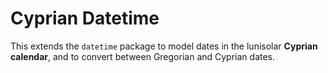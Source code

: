 # Cyprian Datetime

This extends the `datetime` package to model dates in the lunisolar **Cyprian calendar**, and to convert between Gregorian and Cyprian dates.
